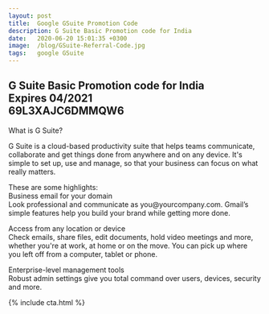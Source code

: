 ```yaml
---
layout: post
title:  Google GSuite Promotion Code
description: G Suite Basic Promotion code for India
date:   2020-06-20 15:01:35 +0300
image:  /blog/GSuite-Referral-Code.jpg
tags:   google GSuite
---
```


<h2>G Suite Basic
Promotion code for India <br>
Expires 04/2021 <br> 69L3XAJC6DMMQW6</h2>
<p>What is G Suite?</p><p>G Suite is a cloud-based productivity suite that helps teams communicate, collaborate and get things done from anywhere and on any device. It's simple to set up, use and manage, so that your business can focus on what really matters.</p><p>These are some highlights:<br>Business email for your domain<br>Look professional and communicate as you@yourcompany.com. Gmail’s simple features help you build your brand while getting more done.</p><p>Access from any location or device<br>Check emails, share files, edit documents, hold video meetings and more, whether you're at work, at home or on the move. You can pick up where you left off from a computer, tablet or phone.</p><p>Enterprise-level management tools<br>Robust admin settings give you total command over users, devices, security and more.</p>


{% include cta.html %}

